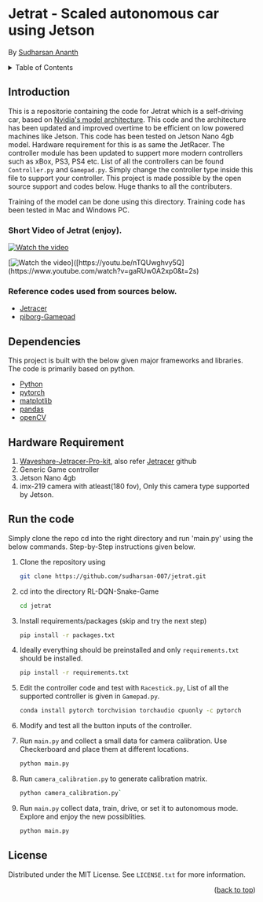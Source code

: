 # Jetrat - Scaled autonomous car using Jetson
By [Sudharsan Ananth](https://sudharsanananth.wixsite.com/sudharsan) 

<!-- TABLE OF CONTENTS -->
<details>
  <summary>Table of Contents</summary>
  <ol>
    <li><a href="#introduction">Introduction</a></li>
    <li><a href="#dependencies">Dependencies</a></li>
    <li><a href="#hardware-requirements">Hardware Requirement</a></li>
    <li><a href="#run-the-game">How to run</a></li>
    <li><a href="#license">License</a></li>
  </ol>
</details>


## Introduction 

This is a repositorie containing the code for Jetrat which is a self-driving car, based on [Nvidia's model architecture](https://images.nvidia.com/content/tegra/automotive/images/2016/solutions/pdf/end-to-end-dl-using-px.pdf). This code and the architecture has been updated and improved overtime to be efficient on low powered machines like Jetson. This code has been tested on Jetson Nano 4gb model. Hardware requirement for this is as same the JetRacer. The controller module has been updated to suppert more modern controllers such as xBox, PS3, PS4 etc. List of all the controllers can be found `Controller.py` and `Gamepad.py`. Simply change the controller type inside this file to support your controller. This project is made possible by the open source support and codes below. Huge thanks to all the contributers. 

Training of the model can be done using this directory. Training code has been tested in Mac and Windows PC. 


### Short Video of Jetrat (enjoy). 

[![Watch the video](https://youtu.be/gaRUw0A2xp0/default.jpg)](https://youtu.be/gaRUw0A2xp0)

[![Watch the video]([https://img.youtube.com/vi/nTQUwghvy5Q](https://www.youtube.com/watch?v=gaRUw0A2xp0&t=2s)/default.jpg)]([https://youtu.be/nTQUwghvy5Q](https://www.youtube.com/watch?v=gaRUw0A2xp0&t=2s)


### Reference codes used from sources below. 

* [Jetracer](https://github.com/NVIDIA-AI-IOT/jetracer) 
* [piborg-Gamepad](https://github.com/piborg/Gamepad) 

## Dependencies 

This project is built with the below given major frameworks and libraries. The code is primarily based on python. 

* [Python](https://www.python.org/) 
* [pytorch](https://pytorch.org/)
* [matplotlib](https://matplotlib.org/) 
* [pandas](https://pandas.pydata.org) 
* [openCV](https://docs.opencv.org/4.x/d6/d00/tutorial_py_root.html) 

## Hardware Requirement 

1. [Waveshare-Jetracer-Pro-kit](https://www.waveshare.com/product/jetracer-pro-ai-kit.htm), also refer [Jetracer](https://github.com/NVIDIA-AI-IOT/jetracer) github
2. Generic Game controller 
3. Jetson Nano 4gb
4. imx-219 camera with atleast(180 fov), Only this camera type supported by Jetson. 


## Run the code

Simply clone the repo cd into the right directory and run 'main.py' using the below commands. Step-by-Step instructions given below. 

1. Clone the repository using 
   ```sh
   git clone https://github.com/sudharsan-007/jetrat.git
   ```

2. cd into the directory RL-DQN-Snake-Game
   ```sh
   cd jetrat
   ```

3. Install requirements/packages (skip and try the next step)
   ```sh 
   pip install -r packages.txt
   ```

4. Ideally everything should be preinstalled and only `requirements.txt` should be installed. 
   ```sh
   pip install -r requirements.txt
   ```

5. Edit the controller code and test with `Racestick.py`, List of all the supported controller is given in `Gamepad.py`. 
    ```sh 
    conda install pytorch torchvision torchaudio cpuonly -c pytorch
    ```

6. Modify and test all the button inputs of the controller. 

7. Run `main.py` and collect a small data for camera calibration. Use Checkerboard and place them at different locations. 
    ```sh 
    python main.py
    ```

8. Run `camera_calibration.py` to generate calibration matrix. 
   ```sh
   python camera_calibration.py`
   ```

9. Run `main.py` collect data, train, drive, or set it to autonomous mode. Explore and enjoy the new possiblities. 
    ```sh 
    python main.py
    ```

<!-- LICENSE -->
## License

Distributed under the MIT License. See `LICENSE.txt` for more information.

<p align="right">(<a href="#top">back to top</a>)</p>
